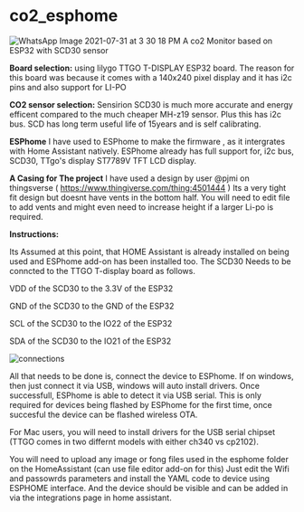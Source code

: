 # co2_esphome
![WhatsApp Image 2021-07-31 at 3 30 18 PM](https://user-images.githubusercontent.com/78609906/127737056-21c92be9-78cf-49c9-88bf-fd5cdb5c010e.jpeg)
A co2 Monitor based on ESP32 with SCD30 sensor

**Board selection:**
using lilygo TTGO T-DISPLAY ESP32 board.
The reason for this board was because it comes with a 140x240 pixel display and it has i2c pins and also support for LI-PO

**CO2 sensor selection:**
Sensirion SCD30 is much more accurate and energy efficent compared to the much cheaper MH-z19 sensor.
Plus this has i2c bus.
SCD has long term useful life of 15years and is self calibrating. 

**ESPhome**
I have used to ESPhome to make the firmware , as it intergrates with Home Assistant natively.
ESPhome already has full support for, i2c bus, SCD30, TTgo's display ST7789V TFT LCD display.

**A Casing for The project**
I have used a design by user @pjmi on thingsverse ( https://www.thingiverse.com/thing:4501444 )
Its a very tight fit design but doesnt have vents in the bottom half. You will need to edit file to add vents and might even need to increase height if a larger Li-po is required. 

**Instructions:**

Its Assumed at this point, that HOME Assistant is already installed on being used and ESPhome add-on has been installed too.
The SCD30 Needs to be conncted to the TTGO T-display board as follows.

VDD of the SCD30 to the 3.3V of the ESP32

GND of the SCD30 to the GND of the ESP32

SCL of the SCD30 to the IO22 of the ESP32

SDA of the SCD30 to the IO21 of the ESP32

![connections](https://user-images.githubusercontent.com/78609906/127737422-c5ef1653-ad2b-4a5f-9b49-80c5494954c4.jpeg)

All that needs to be done is, connect the device to ESPhome.
If on windows, then just connect it via USB, windows will auto install drivers. Once successfull, ESPhome is able to detect it via USB serial.
This is only required for devices being flashed by ESPhome for the first time, once succesful the device can be flashed wireless OTA.

For Mac users, you will need to install drivers for the USB serial chipset (TTGO comes in two differnt models with either ch340 vs cp2102).

You will need to upload any image or fong files used in the esphome folder on the HomeAssistant (can use file editor add-on for this)
Just edit the Wifi and passowrds parameters and install the YAML code to device using ESPHOME interface.
And the device should be visible and can be added in via the integrations page in home assistant.
